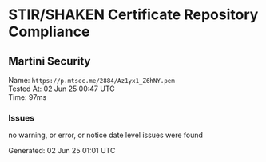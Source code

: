 # STIR/SHAKEN Certificate Repository Compliance

## Martini Security

Name: `https://p.mtsec.me/2884/Az1yx1_Z6hNY.pem`\
Tested At: 02 Jun 25 00:47 UTC\
Time: 97ms

### Issues

no warning, or error, or notice date level issues were found

Generated: 02 Jun 25 01:01 UTC